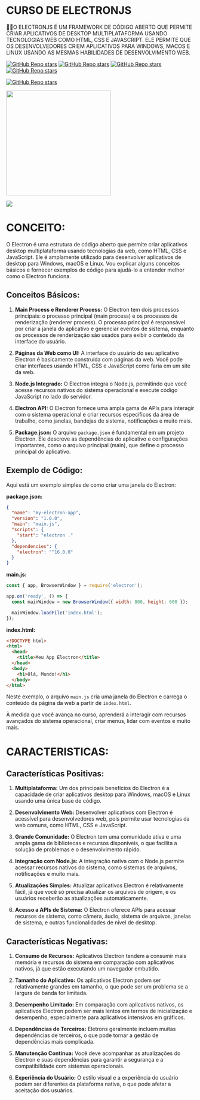 # CURSO DE ELECTRONJS
👨‍⚖️O ELECTRONJS É UM FRAMEWORK DE CÓDIGO ABERTO QUE PERMITE CRIAR APLICATIVOS DE DESKTOP MULTIPLATAFORMA USANDO TECNOLOGIAS WEB COMO HTML, CSS E JAVASCRIPT. ELE PERMITE QUE OS DESENVOLVEDORES CRIEM APLICATIVOS PARA WINDOWS, MACOS E LINUX USANDO AS MESMAS HABILIDADES DE DESENVOLVIMENTO WEB.

[![GitHub Repo stars](https://img.shields.io/badge/VILHALVA-GITHUB-03A9F4?logo=github)](https://github.com/VILHALVA)
[![GitHub Repo stars](https://img.shields.io/badge/VEJA%20OS-VIDEOS-03A9F4?logo=youtube)](https://www.youtube.com/@vilhalva100/search?query=ELECTRONJS) 
[![GitHub Repo stars](https://img.shields.io/badge/VEJA-DOCUMENTAÇÃO-03A9F4?logo=google)](https://www.electronjs.org/docs/latest) 
[![GitHub Repo stars](https://img.shields.io/badge/LINGUAGEM%20DE-PROGRAMAÇÃO-03A9F4?logo=github)](https://github.com/VILHALVA/CURSO-DE-JAVASCRIPT) <br>

[![GitHub Repo stars](https://img.shields.io/badge/-PLAYLIST%20DO%20YOUTUBE-blueviolet)](https://youtube.com/playlist?list=PLWhiA_CuQkbCqT946EXFbvMQhK3oMpCsR&si=tY3L3RFl-mQJK6sn)

<img src="https://upload.wikimedia.org/wikipedia/commons/thumb/9/91/Electron_Software_Framework_Logo.svg/2048px-Electron_Software_Framework_Logo.svg.png" width="280"> <br>

![](https://i.imgur.com/waxVImv.png)

# CONCEITO:
O Electron é uma estrutura de código aberto que permite criar aplicativos desktop multiplataforma usando tecnologias da web, como HTML, CSS e JavaScript. Ele é amplamente utilizado para desenvolver aplicativos de desktop para Windows, macOS e Linux. Vou explicar alguns conceitos básicos e fornecer exemplos de código para ajudá-lo a entender melhor como o Electron funciona.

## Conceitos Básicos:
1. **Main Process e Renderer Process:**
   O Electron tem dois processos principais: o processo principal (main process) e os processos de renderização (renderer process). O processo principal é responsável por criar a janela do aplicativo e gerenciar eventos de sistema, enquanto os processos de renderização são usados para exibir o conteúdo da interface do usuário.

2. **Páginas da Web como UI:**
   A interface do usuário do seu aplicativo Electron é basicamente construída com páginas da web. Você pode criar interfaces usando HTML, CSS e JavaScript como faria em um site da web.

3. **Node.js Integrado:**
   O Electron integra o Node.js, permitindo que você acesse recursos nativos do sistema operacional e execute código JavaScript no lado do servidor.

4. **Electron API:**
   O Electron fornece uma ampla gama de APIs para interagir com o sistema operacional e criar recursos específicos da área de trabalho, como janelas, bandejas de sistema, notificações e muito mais.

5. **Package.json:**
   O arquivo `package.json` é fundamental em um projeto Electron. Ele descreve as dependências do aplicativo e configurações importantes, como o arquivo principal (main), que define o processo principal do aplicativo.

## Exemplo de Código:
Aqui está um exemplo simples de como criar uma janela do Electron:

**package.json:**
```json
{
  "name": "my-electron-app",
  "version": "1.0.0",
  "main": "main.js",
  "scripts": {
    "start": "electron ."
  },
  "dependencies": {
    "electron": "^16.0.0"
  }
}
```

**main.js:**
```javascript
const { app, BrowserWindow } = require('electron');

app.on('ready', () => {
  const mainWindow = new BrowserWindow({ width: 800, height: 600 });

  mainWindow.loadFile('index.html');
});
```

**index.html:**
```html
<!DOCTYPE html>
<html>
  <head>
    <title>Meu App Electron</title>
  </head>
  <body>
    <h1>Olá, Mundo!</h1>
  </body>
</html>
```

Neste exemplo, o arquivo `main.js` cria uma janela do Electron e carrega o conteúdo da página da web a partir de `index.html`.

À medida que você avança no curso, aprenderá a interagir com recursos avançados do sistema operacional, criar menus, lidar com eventos e muito mais. 

# CARACTERISTICAS:
## Características Positivas:
1. **Multiplataforma:** Um dos principais benefícios do Electron é a capacidade de criar aplicativos desktop para Windows, macOS e Linux usando uma única base de código.

2. **Desenvolvimento Web:** Desenvolver aplicativos com Electron é acessível para desenvolvedores web, pois permite usar tecnologias da web comuns, como HTML, CSS e JavaScript.

3. **Grande Comunidade:** O Electron tem uma comunidade ativa e uma ampla gama de bibliotecas e recursos disponíveis, o que facilita a solução de problemas e o desenvolvimento rápido.

4. **Integração com Node.js:** A integração nativa com o Node.js permite acessar recursos nativos do sistema, como sistemas de arquivos, notificações e muito mais.

5. **Atualizações Simples:** Atualizar aplicativos Electron é relativamente fácil, já que você só precisa atualizar os arquivos de origem, e os usuários receberão as atualizações automaticamente.

6. **Acesso a APIs de Sistema:** O Electron oferece APIs para acessar recursos de sistema, como câmera, áudio, sistema de arquivos, janelas de sistema, e outras funcionalidades de nível de desktop.

## Características Negativas:
1. **Consumo de Recursos:** Aplicativos Electron tendem a consumir mais memória e recursos do sistema em comparação com aplicativos nativos, já que estão executando um navegador embutido.

2. **Tamanho do Aplicativo:** Os aplicativos Electron podem ser relativamente grandes em tamanho, o que pode ser um problema se a largura de banda for limitada.

3. **Desempenho Limitado:** Em comparação com aplicativos nativos, os aplicativos Electron podem ser mais lentos em termos de inicialização e desempenho, especialmente para aplicativos intensivos em gráficos.

4. **Dependências de Terceiros:** Eletrons geralmente incluem muitas dependências de terceiros, o que pode tornar a gestão de dependências mais complicada.

5. **Manutenção Contínua:** Você deve acompanhar as atualizações do Electron e suas dependências para garantir a segurança e a compatibilidade com sistemas operacionais.

6. **Experiência do Usuário:** O estilo visual e a experiência do usuário podem ser diferentes da plataforma nativa, o que pode afetar a aceitação dos usuários.

